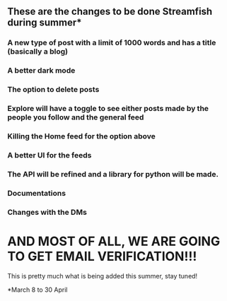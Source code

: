 ## These are the changes to be done Streamfish during summer*


### A new type of post with a limit of 1000 words and has a title (basically a blog)
### A better dark mode
### The option to delete posts
### Explore will have a toggle to see either posts made by the people you follow and the general feed
### Killing the Home feed for the option above
### A better UI for the feeds
### The API will be refined and a library for python will be made.
### Documentations
### Changes with the DMs
# AND MOST OF ALL, WE ARE GOING TO GET EMAIL VERIFICATION!!!

This is pretty much what is being added this summer, stay tuned!

*March 8  to 30 April
